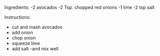 Ingredients:
-2 avocados
-2 Tsp. chopped red onions
-1 lime
-2 tsp salt
 
Instructions:
- cut and mash avocados
- add onion
- chop onion
- squeeze lime
- add salt
-and mix well
